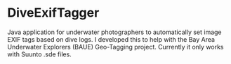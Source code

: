 # DiveExifTagger
Java application for underwater photographers to automatically set image EXIF tags based on dive logs. I developed this to help with the Bay Area Underwater Explorers (BAUE) Geo-Tagging project. Currently it only works with Suunto .sde files.